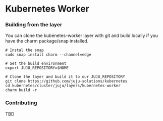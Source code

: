  # Kubernetes Worker

### Building from the layer

You can clone the kubenetes-worker layer with git and build locally if you
have the charm package/snap installed.

```shell
# Instal the snap
sudo snap install charm --channel=edge

# Set the build environment
export JUJU_REPOSITORY=$HOME

# Clone the layer and build it to our JUJU_REPOSITORY
git clone https://github.com/juju-solutions/kubernetes
cd kubernetes/cluster/juju/layers/kubernetes-worker
charm build -r
```

### Contributing

TBD
